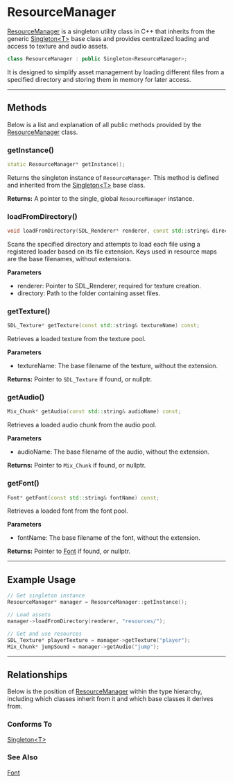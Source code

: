 # ResourceManager

[ResourceManager](ResourceManager.md) is a singleton 
utility class in C++ that inherits from the generic
[Singleton\<T\>](Singleton.md) base class and provides 
centralized loading and access to texture and audio 
assets.

```c++
class ResourceManager : public Singleton<ResourceManager>;
```

It is designed to simplify asset management by loading 
different files from a specified directory
and storing them in memory for later access.

---

## Methods
Below is a list and explanation of all public methods
provided by the [ResourceManager](ResourceManager.md) class.

### getInstance()

```c++
static ResourceManager* getInstance();
```

Returns the singleton instance of `ResourceManager`. 
This method is defined and inherited from the
[Singleton\<T\>](Singleton.md) base class.

**Returns:**
A pointer to the single, global `ResourceManager` 
instance.

### loadFromDirectory()

```c++
void loadFromDirectory(SDL_Renderer* renderer, const std::string& directory);
```

Scans the specified directory and attempts to load each 
file using a registered loader based on its file 
extension. Keys used in resource maps are the base filenames, without extensions.

**Parameters**
- renderer: Pointer to SDL_Renderer, required for texture creation.
- directory: Path to the folder containing asset files.

### getTexture()

```c++
SDL_Texture* getTexture(const std::string& textureName) const;
```
Retrieves a loaded texture from the texture pool.

**Parameters**
- textureName: The base filename of the texture, without the extension.

**Returns:**
Pointer to `SDL_Texture` if found, or nullptr.

### getAudio()

```c++
Mix_Chunk* getAudio(const std::string& audioName) const;
```

Retrieves a loaded audio chunk from the audio pool.

**Parameters**
- audioName: The base filename of the audio, without the extension.

**Returns:**
Pointer to `Mix_Chunk` if found, or nullptr.

### getFont()

```c++
Font* getFont(const std::string& fontName) const;
```

Retrieves a loaded font from the font pool.

**Parameters**
- fontName: The base filename of the font, without the extension.

**Returns:**
Pointer to [Font](Font.md) if found, or nullptr.

---

## Example Usage

```c++
// Get singleton instance
ResourceManager* manager = ResourceManager::getInstance();

// Load assets
manager->loadFromDirectory(renderer, "resources/");

// Get and use resources
SDL_Texture* playerTexture = manager->getTexture("player");
Mix_Chunk* jumpSound = manager->getAudio("jump");
```

---

## Relationships
Below is the position of [ResourceManager](ResourceManager.md)
within the type hierarchy, including which classes inherit
from it and which base classes it derives from.

### Conforms To
[Singleton\<T\>](Singleton.md)

### See Also
[Font](Font.md)